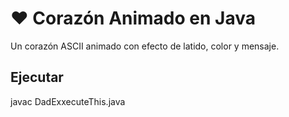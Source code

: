
# ❤️ Corazón Animado en Java

Un corazón ASCII animado con efecto de latido, color y mensaje.

## Ejecutar

   javac DadExxecuteThis.java
